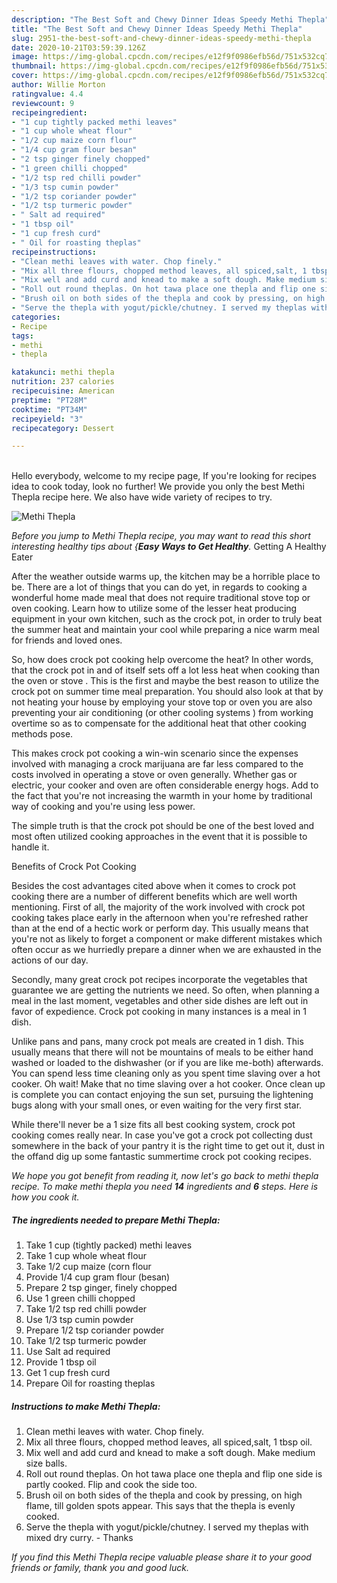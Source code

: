 ```yaml
---
description: "The Best Soft and Chewy Dinner Ideas Speedy Methi Thepla"
title: "The Best Soft and Chewy Dinner Ideas Speedy Methi Thepla"
slug: 2951-the-best-soft-and-chewy-dinner-ideas-speedy-methi-thepla
date: 2020-10-21T03:59:39.126Z
image: https://img-global.cpcdn.com/recipes/e12f9f0986efb56d/751x532cq70/methi-thepla-recipe-main-photo.jpg
thumbnail: https://img-global.cpcdn.com/recipes/e12f9f0986efb56d/751x532cq70/methi-thepla-recipe-main-photo.jpg
cover: https://img-global.cpcdn.com/recipes/e12f9f0986efb56d/751x532cq70/methi-thepla-recipe-main-photo.jpg
author: Willie Morton
ratingvalue: 4.4
reviewcount: 9
recipeingredient:
- "1 cup tightly packed methi leaves"
- "1 cup whole wheat flour"
- "1/2 cup maize corn flour"
- "1/4 cup gram flour besan"
- "2 tsp ginger finely chopped"
- "1 green chilli chopped"
- "1/2 tsp red chilli powder"
- "1/3 tsp cumin powder"
- "1/2 tsp coriander powder"
- "1/2 tsp turmeric powder"
- " Salt ad required"
- "1 tbsp oil"
- "1 cup fresh curd"
- " Oil for roasting theplas"
recipeinstructions:
- "Clean methi leaves with water. Chop finely."
- "Mix all three flours, chopped method leaves, all spiced,salt, 1 tbsp oil."
- "Mix well and add curd and knead to make a soft dough. Make medium size balls."
- "Roll out round theplas. On hot tawa place one thepla and flip one side is partly cooked. Flip and cook the side too."
- "Brush oil on both sides of the thepla and cook by pressing, on high flame, till golden spots appear. This says that the thepla is evenly cooked."
- "Serve the thepla with yogut/pickle/chutney. I served my theplas with mixed dry curry. Thanks"
categories:
- Recipe
tags:
- methi
- thepla

katakunci: methi thepla 
nutrition: 237 calories
recipecuisine: American
preptime: "PT28M"
cooktime: "PT34M"
recipeyield: "3"
recipecategory: Dessert

---
```

<br>
Hello everybody, welcome to my recipe page, If you're looking for recipes idea to cook today, look no further! We provide you only the best Methi Thepla recipe here. We also have wide variety of recipes to try.
<br>


![Methi Thepla](https://img-global.cpcdn.com/recipes/e12f9f0986efb56d/751x532cq70/methi-thepla-recipe-main-photo.jpg)

<i>Before you jump to Methi Thepla recipe, you may want to read this short interesting healthy tips about {<strong>Easy Ways to Get Healthy</strong>.</i>
Getting A Healthy Eater


After the weather outside warms up, the kitchen may be a horrible place to be. There are a lot of things that you can do yet, in regards to cooking a wonderful home made meal that does not require traditional stove top or oven cooking. Learn how to utilize some of the lesser heat producing equipment in your own kitchen, such as the crock pot, in order to truly beat the summer heat and maintain your cool while preparing a nice warm meal for friends and loved ones.

So, how does crock pot cooking help overcome the heat? In other words, that the crock pot in and of itself sets off a lot less heat when cooking than the oven or stove . This is the first and maybe the best reason to utilize the crock pot on summer time meal preparation. You should also look at that by not heating your house by employing your stove top or oven you are also preventing your air conditioning (or other cooling systems ) from working overtime so as to compensate for the additional heat that other cooking methods pose.

This makes crock pot cooking a win-win scenario since the expenses involved with managing a crock marijuana are far less compared to the costs involved in operating a stove or oven generally. Whether gas or electric, your cooker and oven are often considerable energy hogs. Add to the fact that you're not increasing the warmth in your home by traditional way of cooking and you're using less power.

 The simple truth is that the crock pot should be one of the best loved and most often utilized cooking approaches in the event that it is possible to handle it.  

Benefits of Crock Pot Cooking

Besides the cost advantages cited above when it comes to crock pot cooking there are a number of different benefits which are well worth mentioning. First of all, the majority of the work involved with crock pot cooking takes place early in the afternoon when you're refreshed rather than at the end of a hectic work or perform day. This usually means that you're not as likely to forget a component or make different mistakes which often occur as we hurriedly prepare a dinner when we are exhausted in the actions of our day.

Secondly, many great crock pot recipes incorporate the vegetables that guarantee we are getting the nutrients we need. So often, when planning a meal in the last moment, vegetables and other side dishes are left out in favor of expedience. Crock pot cooking in many instances is a meal in 1 dish.

 Unlike pans and pans, many crock pot meals are created in 1 dish. This usually means that there will not be mountains of meals to be either hand washed or loaded to the dishwasher (or if you are like me-both) afterwards. You can spend less time cleaning only as you spent time slaving over a hot cooker. Oh wait! Make that no time slaving over a hot cooker. Once clean up is complete you can contact enjoying the sun set, pursuing the lightening bugs along with your small ones, or even waiting for the very first star.

While there'll never be a 1 size fits all best cooking system, crock pot cooking comes really near. In case you've got a crock pot collecting dust somewhere in the back of your pantry it is the right time to get out it, dust in the offand dig up some fantastic summertime crock pot cooking recipes.


<i>We hope you got benefit from reading it, now let's go back to methi thepla recipe. To make methi thepla you need <strong>14</strong> ingredients and <strong>6</strong> steps. Here is how you cook it.
</i>

##### The ingredients needed to prepare Methi Thepla:

1. Take 1 cup (tightly packed) methi leaves
1. Take 1 cup whole wheat flour
1. Take 1/2 cup maize (corn flour
1. Provide 1/4 cup gram flour (besan)
1. Prepare 2 tsp ginger, finely chopped
1. Use 1 green chilli chopped
1. Take 1/2 tsp red chilli powder
1. Use 1/3 tsp cumin powder
1. Prepare 1/2 tsp coriander powder
1. Take 1/2 tsp turmeric powder
1. Use  Salt ad required
1. Provide 1 tbsp oil
1. Get 1 cup fresh curd
1. Prepare  Oil for roasting theplas


##### Instructions to make Methi Thepla:

1. Clean methi leaves with water. Chop finely.
1. Mix all three flours, chopped method leaves, all spiced,salt, 1 tbsp oil.
1. Mix well and add curd and knead to make a soft dough. Make medium size balls.
1. Roll out round theplas. On hot tawa place one thepla and flip one side is partly cooked. Flip and cook the side too.
1. Brush oil on both sides of the thepla and cook by pressing, on high flame, till golden spots appear. This says that the thepla is evenly cooked.
1. Serve the thepla with yogut/pickle/chutney. I served my theplas with mixed dry curry. - Thanks




<i>If you find this Methi Thepla recipe valuable please share it to your good friends or family, thank you and good luck.</i>

